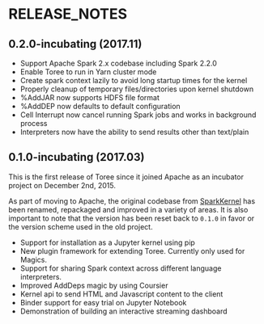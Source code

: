 <!--
    Licensed to the Apache Software Foundation (ASF) under one
    or more contributor license agreements.  See the NOTICE file
    distributed with this work for additional information
    regarding copyright ownership.  The ASF licenses this file
    to you under the Apache License, Version 2.0 (the
    "License"); you may not use this file except in compliance
    with the License.  You may obtain a copy of the License at

      http://www.apache.org/licenses/LICENSE-2.0

    Unless required by applicable law or agreed to in writing,
    software distributed under the License is distributed on an
    "AS IS" BASIS, WITHOUT WARRANTIES OR CONDITIONS OF ANY
    KIND, either express or implied.  See the License for the
    specific language governing permissions and limitations
    under the License.
-->

# RELEASE_NOTES

## 0.2.0-incubating (2017.11)

* Support Apache Spark 2.x codebase including Spark 2.2.0
* Enable Toree to run in Yarn cluster mode
* Create spark context lazily to avoid long startup times for the kernel
* Properly cleanup of temporary files/directories upon kernel shutdown
* %AddJAR now supports HDFS file format
* %AddDEP now defaults to default configuration
* Cell Interrupt now cancel running Spark jobs and works in background process
* Interpreters now have the ability to send results other than text/plain


## 0.1.0-incubating (2017.03)

This is the first release of Toree since it joined Apache as an incubator project on December 2nd, 2015.

As part of moving to Apache, the original codebase from [SparkKernel](https://github.com/ibm-et/spark-kernel) has 
been renamed, repackaged and improved in a variety of areas. It is also important to note that the version has been
reset back to `0.1.0` in favor or the version scheme used in the old project.

* Support for installation as a Jupyter kernel using pip
* New plugin framework for extending Toree. Currently only used for Magics.
* Support for sharing Spark context across different language interpreters.
* Improved AddDeps magic by using Coursier
* Kernel api to send HTML and Javascript content to the client
* Binder support for easy trial on Jupyter Notebook
* Demonstration of building an interactive streaming dashboard
